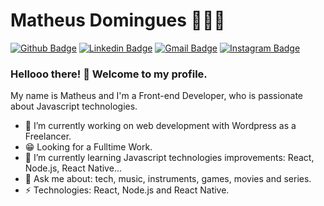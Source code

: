 # Matheus Domingues 👨🏼‍💻

[![Github Badge](https://img.shields.io/badge/-Github-000?style=flat-square&logo=Github&logoColor=white&link=https://github.com/lucasgdb)](https://github.com/MatheusDomingues)
[![Linkedin Badge](https://img.shields.io/badge/-LinkedIn-blue?style=flat-square&logo=Linkedin&logoColor=white&link=https://www.linkedin.com/in/rebeccamanzi/)](https://www.linkedin.com/in/matheus-domingues-0000632b/)
[![Gmail Badge](https://img.shields.io/badge/-Gmail-c14438?style=flat-square&logo=Gmail&logoColor=white&link=mailto:rebeccamanzi@gmail.com)](mailto:matheus.luige120@gmail.com)
[![Instagram Badge](https://img.shields.io/badge/-Instagram-C13584?style=flat-square&labelColor=C13584&logo=instagram&logoColor=white&link=https://www.instagram.com/codepwr/)](https://www.instagram.com/maath.domingues/)

### Hellooo there! 👋 Welcome to my profile.

My name is Matheus and I'm a Front-end Developer, who is passionate about Javascript technologies.

- 🔭 I’m currently working on web development with Wordpress as a Freelancer.
- 😁 Looking for a Fulltime Work.
- 🌱 I’m currently learning Javascript technologies improvements: React, Node.js, React Native...
- 💬 Ask me about: tech, music, instruments, games, movies and series.
- ⚡ Technologies: React, Node.js and React Native.
